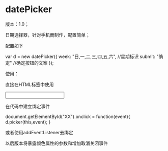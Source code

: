 datePicker
==========
版本：1.0；

日期选择器，针对手机而制作，配置简单；

配置如下

var d = new datePicker({
      week: "日,一,二,三,四,五,六",  //星期标识
      submit: "确定"  //确定按钮的文案
});

使用：

  直接在HTML标签中使用
  
  <input type="text" onclick="d.picker(this,event);" />
  
  在代码中建立绑定事件
  
  document.getElementById("XX").onclick = function(event){
      d.picker(this,event);
  }
  
  或者使用addEventListener去绑定
  
以后版本将暴露颜色属性的参数和增加取消关闭事件
